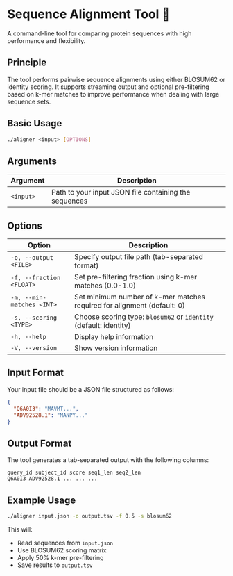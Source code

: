 # Sequence Alignment Tool 🧬

A command-line tool for comparing protein sequences with high performance and flexibility.

## Principle

The tool performs pairwise sequence alignments using either BLOSUM62 or identity scoring.
It supports streaming output and optional pre-filtering based on k-mer matches to improve
performance when dealing with large sequence sets.

## Basic Usage

```bash
./aligner <input> [OPTIONS]
```

## Arguments

| Argument  | Description                                           |
| --------- | ----------------------------------------------------- |
| `<input>` | Path to your input JSON file containing the sequences |

## Options

| Option                    | Description                                                             |
| ------------------------- | ----------------------------------------------------------------------- |
| `-o, --output <FILE>`     | Specify output file path (tab-separated format)                         |
| `-f, --fraction <FLOAT>`  | Set pre-filtering fraction using k-mer matches (0.0-1.0)                |
| `-m, --min-matches <INT>` | Set minimum number of k-mer matches required for alignment (default: 0) |
| `-s, --scoring <TYPE>`    | Choose scoring type: `blosum62` or `identity` (default: identity)       |
| `-h, --help`              | Display help information                                                |
| `-V, --version`           | Show version information                                                |

## Input Format

Your input file should be a JSON file structured as follows:

```json
{
  "Q6A0I3": "MAVMT...",
  "ADV92528.1": "MANPY..."
}
```

## Output Format

The tool generates a tab-separated output with the following columns:

```text
query_id subject_id score seq1_len seq2_len
Q6A0I3 ADV92528.1 ... ... ...
```

## Example Usage

```bash
./aligner input.json -o output.tsv -f 0.5 -s blosum62
```

This will:

- Read sequences from `input.json`
- Use BLOSUM62 scoring matrix
- Apply 50% k-mer pre-filtering
- Save results to `output.tsv`
